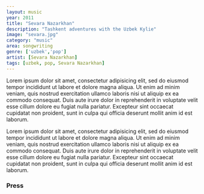 ```yaml
---
layout: music
year: 2011
title: "Sevara Nazarkhan"
description: "Tashkent adventures with the Uzbek Kylie"
image: "sevara.jpg"
category: "music"
area: songwriting
genre: ['uzbek','pop']
artist: [Sevara Nazarkhan]
tags: [uzbek, pop, Sevara Nazarkhan]
---
```


Lorem ipsum dolor sit amet, consectetur adipisicing elit, sed do eiusmod
tempor incididunt ut labore et dolore magna aliqua. Ut enim ad minim veniam,
quis nostrud exercitation ullamco laboris nisi ut aliquip ex ea commodo
consequat. Duis aute irure dolor in reprehenderit in voluptate velit esse
cillum dolore eu fugiat nulla pariatur. Excepteur sint occaecat cupidatat non
proident, sunt in culpa qui officia deserunt mollit anim id est laborum.

Lorem ipsum dolor sit amet, consectetur adipisicing elit, sed do eiusmod
tempor incididunt ut labore et dolore magna aliqua. Ut enim ad minim veniam,
quis nostrud exercitation ullamco laboris nisi ut aliquip ex ea commodo
consequat. Duis aute irure dolor in reprehenderit in voluptate velit esse
cillum dolore eu fugiat nulla pariatur. Excepteur sint occaecat cupidatat non
proident, sunt in culpa qui officia deserunt mollit anim id est laborum.

<h3>Press</h3>

<blockquote>
	<p></p>
	<footer></footer>
</blockquote>